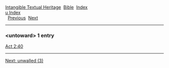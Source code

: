 [Intangible Textual Heritage](../../index)  [Bible](../index) 
[Index](index)   
[u Index](_u_)  
  [Previous](c11980)  [Next](c11982) 

------------------------------------------------------------------------

### &lt;untoward&gt; 1 entry

[Act 2:40](../kjv/act002.htm#040)  

------------------------------------------------------------------------

[Next: unwalled (3)](c11982)
